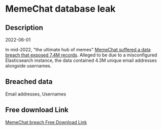 # MemeChat database leak

## Description

2022-06-01

In mid-2022, &quot;the ultimate hub of memes&quot; <a href="https://twitter.com/search?q=memechat%20breach&src=typed_query&f=media" target="_blank" rel="noopener">MemeChat suffered a data breach that exposed 7.4M records</a>. Alleged to be due to a misconfigured Elasticsearch instance, the data contained 4.3M unique email addresses alongside usernames.

## Breached data

Email addresses, Usernames

## Free download Link

[MemeChat breach Free Download Link](https://link-to.net/1229997/93.04058939861248/dynamic/?r=aHR0cHM6Ly93d3cubWVkaWFmaXJlLmNvbS92aWV3L1RTMFRBNHZkQUhFV2l4VS9tZW1lY2hhdC5hcHAvZmlsZQ==)